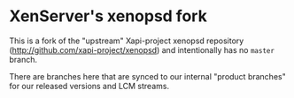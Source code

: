 # XenServer's xenopsd fork

This is a fork of the "upstream" Xapi-project xenopsd repository
(http://github.com/xapi-project/xenopsd) and intentionally has no `master`
branch.

There are branches here that are synced to our internal "product branches" for
our released versions and LCM streams.
